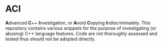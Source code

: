 # ACI
**A**dvanced **C**++ **I**nvestigation, or **A**void **C**opying **I**ndiscriminately. This repository contains various snippets for the purpose of investigating (or abusing) C++ language features. Code are not thoroughly assessed and tested thus should not be adopted directly. 